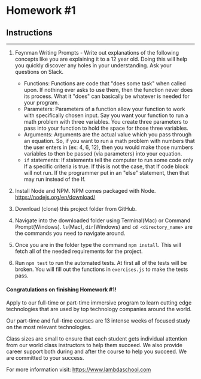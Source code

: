 # Homework #1

## Instructions
---
1. Feynman Writing Prompts - Write out explanations of the following concepts like you are explaining it to a 12 year old.  Doing this will help you quickly discover any holes in your understanding.  Ask your questions on Slack.
		
	* Functions: Functions are code that "does some task" when called upon. If nothing ever asks to use them, then the function never does its process. What it "does" can basically be whatever is needed for your program.
	* Parameters: Parameters of a function allow your function to work with specifically chosen input. Say you want your function to run a math problem with three variables. You create three parameters to pass into your function to hold the space for those three variables.
	* Arguments: Arguments are the actual value which you pass through an equation. So, if you want to run a math problem with numbers that the user enters in (ex: 4, 6, 12), then you would make those numbers variables to then be passed (via parameters) into your equation. 
	* `if` statements: If statements tell the computer to run some code only If a specific criteria is true. If this is not the case, that If code block will not run. If the programmer put in an "else" statement, then that may run instead of the If. 


2. Install Node and NPM.  NPM comes packaged with Node. https://nodejs.org/en/download/


3. Download (clone) this project folder from GitHub.


4. Navigate into the downloaded folder using Terminal(Mac) or Command Prompt(Windows).  `ls`(Mac), `dir`(Windows) and `cd <directory_name>` are the commands you need to navigate around.


5. Once you are in the folder type the command `npm install`.  This will fetch all of the needed requirements for the project.


6. Run `npm test` to run the automated tests.  At first all of the tests will be broken.  You will fill out the functions in `exercises.js` to make the tests pass.


#### Congratulations on finishing Homework #1!
Apply to our full-time or part-time immersive program to learn cutting edge technologies that are used by top technology companies around the world.

Our part-time and full-time courses are 13 intense weeks of focused study on the most relevant technologies.  

Class sizes are small to ensure that each student gets individual attention from our world class instructors to help them succeed.  We also provide career support both during and after the course to help you succeed.  We are committed to your success.

For more information visit: https://www.lambdaschool.com
